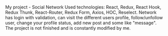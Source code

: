 My project - Social Network
Used technologies: React, Redux, React Hook, Redux Thunk, React-Router, Redux Form, Axios, HOC, Reselect.
Network has login with validation, can visit the different users profile, follow/unfollow user, change your profile status, add new post and some like "message".
The project is not finished and is constantly modified by me.
